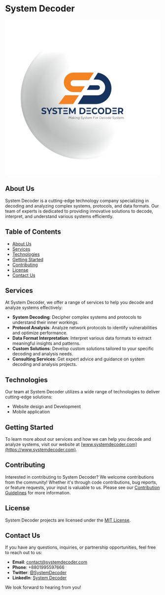 # System Decoder

![System Decoder Logo](system_decoder_logo.png)

## About Us

System Decoder is a cutting-edge technology company specializing in decoding and analyzing complex systems, protocols, and data formats. Our team of experts is dedicated to providing innovative solutions to decode, interpret, and understand various systems efficiently.

## Table of Contents

- [About Us](#about-us)
- [Services](#services)
- [Technologies](#technologies)
- [Getting Started](#getting-started)
- [Contributing](#contributing)
- [License](#license)
- [Contact Us](#contact-us)

## Services

At System Decoder, we offer a range of services to help you decode and analyze systems effectively:

- **System Decoding**: Decipher complex systems and protocols to understand their inner workings.
- **Protocol Analysis**: Analyze network protocols to identify vulnerabilities and optimize performance.
- **Data Format Interpretation**: Interpret various data formats to extract meaningful insights and patterns.
- **Custom Solutions**: Develop custom solutions tailored to your specific decoding and analysis needs.
- **Consulting Services**: Get expert advice and guidance on system decoding and analysis projects.

## Technologies

Our team at System Decoder utilizes a wide range of technologies to deliver cutting-edge solutions:

- Website design and Development
- Mobile application

## Getting Started

To learn more about our services and how we can help you decode and analyze systems, visit our website at [www.systemdecoder.com](https://www.systemdecoder.com).

## Contributing

Interested in contributing to System Decoder? We welcome contributions from the community! Whether it's through code contributions, bug reports, or feature requests, your input is valuable to us. Please see our [Contribution Guidelines](CONTRIBUTING.md) for more information.

## License

System Decoder projects are licensed under the [MIT License](LICENSE).

## Contact Us

If you have any questions, inquiries, or partnership opportunities, feel free to reach out to us:

- **Email**: contact@systemdecoder.com
- **Phone**: +8801995597666
- **Twitter**: [@SystemDecoder](https://twitter.com/systemdecoderbd)
- **LinkedIn**: [System Decoder](https://www.linkedin.com/company/systemdecoderbd)

We look forward to hearing from you!
